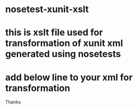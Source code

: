 # nosetest-xunit-xslt
# this is xslt file used for transformation of xunit xml generated using nosetests


# add below line to your xml for transformation

<?xml-stylesheet href="my.xslt" type="text/xsl" ?>


Thanks
